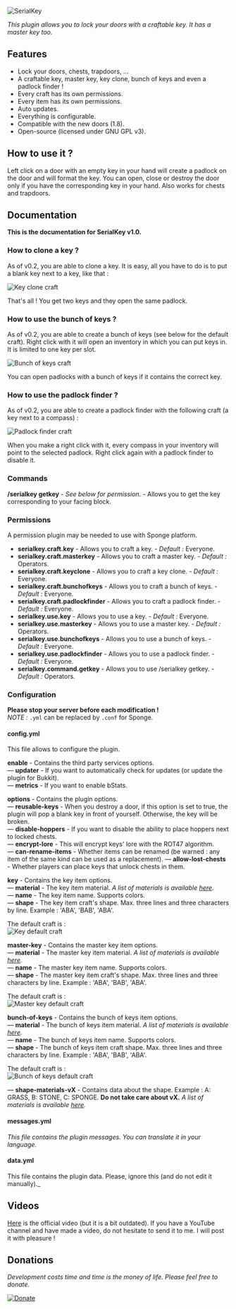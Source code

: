 ![SerialKey](https://media.forgecdn.net/attachments/119/978/SerialKey.png)

_This plugin allows you to lock your doors with a craftable key. It has a master key too._

## Features
* Lock your doors, chests, trapdoors, ...
* A craftable key, master key, key clone, bunch of keys and even a padlock finder !
* Every craft has its own permissions.
* Every item has its own permissions.
* Auto updates.
* Everything is configurable.
* Compatible with the new doors (1.8).
* Open-source (licensed under GNU GPL v3).

## How to use it ?
Left click on a door with an empty key in your hand will create a padlock on the door and will format the key. You can open, close or destroy the door only if you have the corresponding key in your hand. Also works for chests and trapdoors.

## Documentation
**This is the documentation for SerialKey v1.0.**

### How to clone a key ?
As of v0.2, you are able to clone a key. It is easy, all you have to do is to put a blank key next to a key, like that :

![Key clone craft](https://media.forgecdn.net/attachments/119/981/key-clone-craft.png)

That's all ! You get two keys and they open the same padlock.

### How to use the bunch of keys ?
As of v0.2, you are able to create a bunch of keys (see below for the default craft). 
Right click with it will open an inventory in which you can put keys in. It is limited to one key per slot.

![Bunch of keys craft](https://media.forgecdn.net/attachments/119/982/bunch-of-keys-craft-default.png)

You can open padlocks with a bunch of keys if it contains the correct key.

### How to use the padlock finder ?
As of v0.2, you are able to create a padlock finder with the following craft (a key next to a compass) :

![Padlock finder craft](https://media.forgecdn.net/attachments/119/983/padlock-finder-craft.png)

When you make a right click with it, every compass in your inventory will point to the selected padlock. 
Right click again with a padlock finder to disable it.

### Commands
**/serialkey getkey** - _See below for permission._ - Allows you to get the key corresponding to your facing block.

### Permissions
A permission plugin may be needed to use with Sponge platform.

* **serialkey.craft.key** - Allows you to craft a key. - _Default :_ Everyone.
* **serialkey.craft.masterkey** - Allows you to craft a master key. - _Default :_ Operators.
* **serialkey.craft.keyclone** - Allows you to craft a key clone. - _Default :_ Everyone.
* **serialkey.craft.bunchofkeys** - Allows you to craft a bunch of keys. - _Default :_ Everyone.
* **serialkey.craft.padlockfinder** - Allows you to craft a padlock finder. - _Default :_ Everyone.
* **serialkey.use.key** - Allows you to use a key. - _Default :_ Everyone.
* **serialkey.use.masterkey** - Allows you to use a master key. - _Default :_ Operators.
* **serialkey.use.bunchofkeys** - Allows you to use a bunch of keys. - _Default :_ Everyone.
* **serialkey.use.padlockfinder** - Allows you to use a padlock finder. - _Default :_ Everyone.
* **serialkey.command.getkey** - Allows you to use /serialkey getkey. - _Default :_ Operators.

### Configuration
**Please stop your server before each modification !**    
_NOTE :_ ``.yml`` can be replaced by `.conf` for Sponge.

#### config.yml

This file allows to configure the plugin.

**enable** - Contains the third party services options.    
— **updater** - If you want to automatically check for updates (or update the plugin for Bukkit).    
— **metrics** - If you want to enable bStats.

**options** - Contains the plugin options.   
— **reusable-keys** - When you destroy a door, if this option is set to true, the plugin will pop a blank key in front of yourself. Otherwise, the key will be broken.    
— **disable-hoppers** - If you want to disable the ability to place hoppers next to locked chests.    
— **encrypt-lore** - This will encrypt keys' lore with the ROT47 algorithm.    
— **can-rename-items** - Whether items can be renamed (be warned : any item of the same kind can be used as a replacement).
— **allow-lost-chests** - Whether players can place keys that unlock chests in them.

**key** - Contains the key item options.   
— **material** - The key item material. _A list of materials is available [here](https://minecraft-ids.grahamedgecombe.com/)._    
— **name** - The key item name. Supports colors.    
— **shape** - The key item craft's shape. Max. three lines and three characters by line. Example : 'ABA', 'BAB', 'ABA'.

The default craft is :    
![Key default craft](https://media.forgecdn.net/attachments/119/979/key-craft-default.png)

**master-key** - Contains the master key item options.    
— **material** - The master key item material. _A list of materials is available [here](https://minecraft-ids.grahamedgecombe.com/)._    
— **name** - The master key item name. Supports colors.    
— **shape** - The master key item craft's shape. Max. three lines and three characters by line. Example : 'ABA', 'BAB', 'ABA'.

The default craft is :    
![Master key default craft](https://media.forgecdn.net/attachments/119/977/masterkey-craft-default-new.png)

**bunch-of-keys** - Contains the bunch of keys item options.    
— **material** - The bunch of keys item material. _A list of materials is available [here](https://minecraft-ids.grahamedgecombe.com/)._    
— **name** - The bunch of keys item name. Supports colors.    
— **shape** - The bunch of keys item craft shape. Max. three lines and three characters by line. Example : 'ABA', 'BAB', 'ABA'.

The default craft is :    
![Bunch of keys default craft](https://media.forgecdn.net/attachments/119/982/bunch-of-keys-craft-default.png)

— **shape-materials-vX** - Contains data about the shape. Example : A: GRASS, B: STONE, C: SPONGE. **Do not take care about vX.** _A list of materials is available [here](https://minecraft-ids.grahamedgecombe.com/)._

#### messages.yml
_This file contains the plugin messages. You can translate it in your language._

#### data.yml
This file contains the plugin data. Please, ignore this (and do not edit it manually)._

## Videos
[Here](https://www.youtube.com/watch?v=R7MYarBGLgs) is the official video (but it is a bit outdated). If you have a YouTube channel and have made a video, do not hesitate to send it to me. I will post it with pleasure !

## Donations
_Development costs time and time is the money of life. Please feel free to donate._

[![Donate](https://www.paypal.com/en_US/i/btn/btn_donate_SM.gif)](https://www.paypal.com/cgi-bin/webscr?hosted_button_id=XLEBVBMQNTXMY&item_name=SerialKey+(from+Ore)&cmd=_s-xclick)

